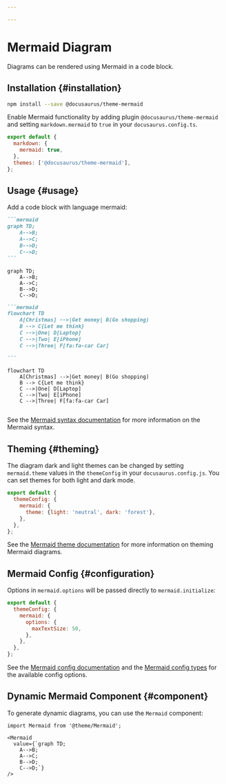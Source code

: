 ```yaml
---

---
```


# Mermaid Diagram
Diagrams can be rendered using Mermaid in a code block.

## Installation {#installation}
```bash npm2yarn
npm install --save @docusaurus/theme-mermaid
```
Enable Mermaid functionality by adding plugin `@docusaurus/theme-mermaid` and setting `markdown.mermaid` to `true` in your `docusaurus.config.ts`.

```javascript title="docusaurus.config.ts"
export default {
  markdown: {
    mermaid: true,
  },
  themes: ['@docusaurus/theme-mermaid'],
};
```
## Usage {#usage}
Add a code block with language mermaid:
````md title="Example Mermaid diagram"
```mermaid
graph TD;
    A-->B;
    A-->C;
    B-->D;
    C-->D;
```
````

```mermaid
graph TD;
    A-->B;
    A-->C;
    B-->D;
    C-->D;
```
````md title="Example Mermaid diagram"
```mermaid
flowchart TD
    A[Christmas] -->|Get money| B(Go shopping)
    B --> C{Let me think}
    C -->|One| D[Laptop]
    C -->|Two| E[iPhone]
    C -->|Three| F[fa:fa-car Car]
  
```
````
```mermaid
flowchart TD
    A[Christmas] -->|Get money| B(Go shopping)
    B --> C{Let me think}
    C -->|One| D[Laptop]
    C -->|Two| E[iPhone]
    C -->|Three| F[fa:fa-car Car]
  
```
See the [Mermaid syntax documentation](https://mermaid-js.github.io/mermaid/#/./n00b-syntaxReference) for more information on the Mermaid syntax.

## Theming {#theming}

The diagram dark and light themes can be changed by setting `mermaid.theme` values in the `themeConfig` in your `docusaurus.config.js`. You can set themes for both light and dark mode.

```js title="docusaurus.config.js"
export default {
  themeConfig: {
    mermaid: {
      theme: {light: 'neutral', dark: 'forest'},
    },
  },
};
```

See the [Mermaid theme documentation](https://mermaid-js.github.io/mermaid/#/theming) for more information on theming Mermaid diagrams.

## Mermaid Config {#configuration}

Options in `mermaid.options` will be passed directly to `mermaid.initialize`:

```js title="docusaurus.config.js"
export default {
  themeConfig: {
    mermaid: {
      options: {
        maxTextSize: 50,
      },
    },
  },
};
```

See the [Mermaid config documentation](https://mermaid-js.github.io/mermaid/#/./Setup?id=configuration) and the [Mermaid config types](https://github.com/mermaid-js/mermaid/blob/master/packages/mermaid/src/config.type.ts) for the available config options.

## Dynamic Mermaid Component {#component}

To generate dynamic diagrams, you can use the `Mermaid` component:

```mdx title="Example of dynamic Mermaid component"
import Mermaid from '@theme/Mermaid';

<Mermaid
  value={`graph TD;
    A-->B;
    A-->C;
    B-->D;
    C-->D;`}
/>
```